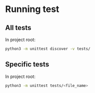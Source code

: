 # Running test
## All tests
In project root:

```bash
python3 -m unittest discover -v tests/
```

## Specific tests
In project root:

```bash
python3 -m unittest tests/<file_name>
```